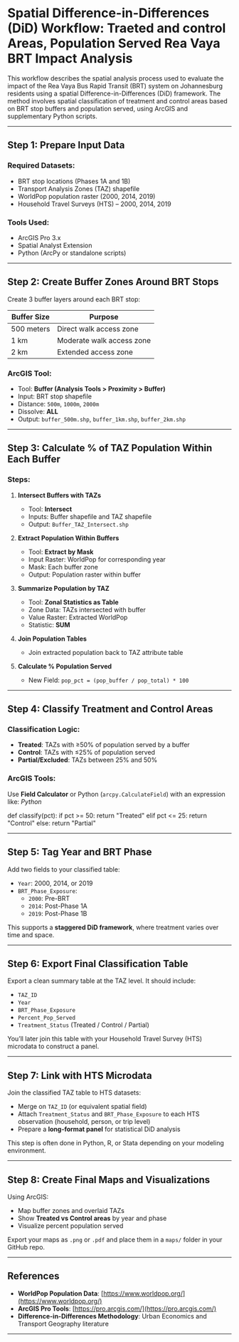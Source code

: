 # Spatial Difference-in-Differences (DiD) Workflow: Traeted and control Areas, Population Served Rea Vaya BRT Impact Analysis

This workflow describes the spatial analysis process used to evaluate the impact of the Rea Vaya Bus Rapid Transit (BRT) system on Johannesburg residents using a spatial Difference-in-Differences (DiD) framework. The method involves spatial classification of treatment and control areas based on BRT stop buffers and population served, using ArcGIS and supplementary Python scripts.

---

## Step 1: Prepare Input Data

### Required Datasets:
- BRT stop locations (Phases 1A and 1B)
- Transport Analysis Zones (TAZ) shapefile
- WorldPop population raster (2000, 2014, 2019)
- Household Travel Surveys (HTS) – 2000, 2014, 2019

### Tools Used:
- ArcGIS Pro 3.x
- Spatial Analyst Extension
- Python (ArcPy or standalone scripts)

---

## Step 2: Create Buffer Zones Around BRT Stops

Create 3 buffer layers around each BRT stop:

| Buffer Size | Purpose |
|-------------|---------|
| 500 meters  | Direct walk access zone |
| 1 km        | Moderate walk access zone |
| 2 km        | Extended access zone |

### ArcGIS Tool:
- Tool: **Buffer (Analysis Tools > Proximity > Buffer)**
- Input: BRT stop shapefile
- Distance: `500m`, `1000m`, `2000m`
- Dissolve: **ALL**
- Output: `buffer_500m.shp`, `buffer_1km.shp`, `buffer_2km.shp`

---

## Step 3: Calculate % of TAZ Population Within Each Buffer

### Steps:

1. **Intersect Buffers with TAZs**
   - Tool: **Intersect**
   - Inputs: Buffer shapefile and TAZ shapefile
   - Output: `Buffer_TAZ_Intersect.shp`

2. **Extract Population Within Buffers**
   - Tool: **Extract by Mask**
   - Input Raster: WorldPop for corresponding year
   - Mask: Each buffer zone
   - Output: Population raster within buffer

3. **Summarize Population by TAZ**
   - Tool: **Zonal Statistics as Table**
   - Zone Data: TAZs intersected with buffer
   - Value Raster: Extracted WorldPop
   - Statistic: **SUM**

4. **Join Population Tables**
   - Join extracted population back to TAZ attribute table

5. **Calculate % Population Served**
   - New Field: `pop_pct = (pop_buffer / pop_total) * 100`

---

## Step 4: Classify Treatment and Control Areas

### Classification Logic:
- **Treated**: TAZs with ≥50% of population served by a buffer
- **Control**: TAZs with ≤25% of population served
- **Partial/Excluded**: TAZs between 25% and 50%

### ArcGIS Tools:
Use **Field Calculator** or Python (`arcpy.CalculateField`) with an expression like:
*Python*

def classify(pct):
    if pct >= 50:
        return "Treated"
    elif pct <= 25:
        return "Control"
    else:
        return "Partial"

---

## **Step 5: Tag Year and BRT Phase**

Add two fields to your classified table:

- `Year`: 2000, 2014, or 2019
- `BRT_Phase_Exposure`:  
  - `2000`: Pre-BRT  
  - `2014`: Post-Phase 1A  
  - `2019`: Post-Phase 1B  

This supports a **staggered DiD framework**, where treatment varies over time and space.

---

## Step 6: Export Final Classification Table

Export a clean summary table at the TAZ level. It should include:

- `TAZ_ID`
- `Year`
- `BRT_Phase_Exposure`
- `Percent_Pop_Served`
- `Treatment_Status` (Treated / Control / Partial)

You’ll later join this table with your Household Travel Survey (HTS) microdata to construct a panel.

---

## Step 7: Link with HTS Microdata

Join the classified TAZ table to HTS datasets:

- Merge on `TAZ_ID` (or equivalent spatial field)
- Attach `Treatment_Status` and `BRT_Phase_Exposure` to each HTS observation (household, person, or trip level)
- Prepare a **long-format panel** for statistical DiD analysis

This step is often done in Python, R, or Stata depending on your modeling environment.

---

## Step 8: Create Final Maps and Visualizations

Using ArcGIS:

- Map buffer zones and overlaid TAZs
- Show **Treated vs Control areas** by year and phase
- Visualize percent population served

Export your maps as `.png` or `.pdf` and place them in a `maps/` folder in your GitHub repo.

---

## References

- **WorldPop Population Data**: [https://www.worldpop.org/](https://www.worldpop.org/)
- **ArcGIS Pro Tools**: [https://pro.arcgis.com/](https://pro.arcgis.com/)
- **Difference-in-Differences Methodology**: Urban Economics and Transport Geography literature

---
